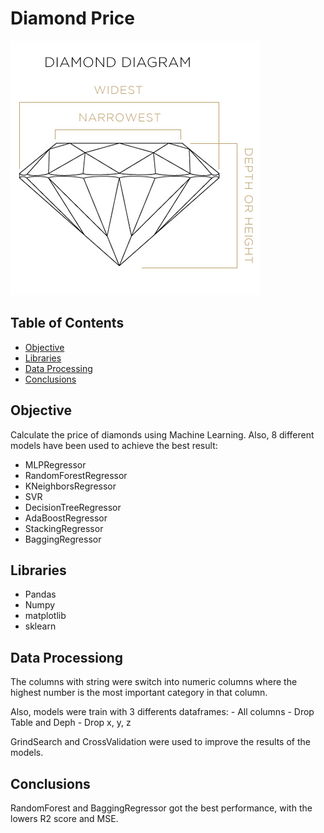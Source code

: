 # Diamond Price 

![Diamond](https://github.com/Jorge-Doncel/Diamond_ML/blob/master/input/diamond-diagram.png)

## Table of Contents


- [Objective](#Objective)
- [Libraries](#libraries)
- [Data Processing](#data-processing)
- [Conclusions](#Conclusions)

## Objective

Calculate the price of diamonds using Machine Learning. Also, 8 different models have been used to achieve the best result:

 - MLPRegressor
 - RandomForestRegressor
 - KNeighborsRegressor
 - SVR
 - DecisionTreeRegressor
 - AdaBoostRegressor
 - StackingRegressor
 - BaggingRegressor

 ## Libraries

  - Pandas
  - Numpy
  - matplotlib
  - sklearn

  ## Data Processiong

  The columns with string were switch into numeric columns where the highest number is the most important category in that column.

  Also, models were train with 3 differents dataframes:
    - All columns
    - Drop Table and Deph
    - Drop x, y, z

GrindSearch and CrossValidation were used to improve the results of the models.

## Conclusions

RandomForest and BaggingRegressor got the best performance, with the lowers R2 score and MSE.